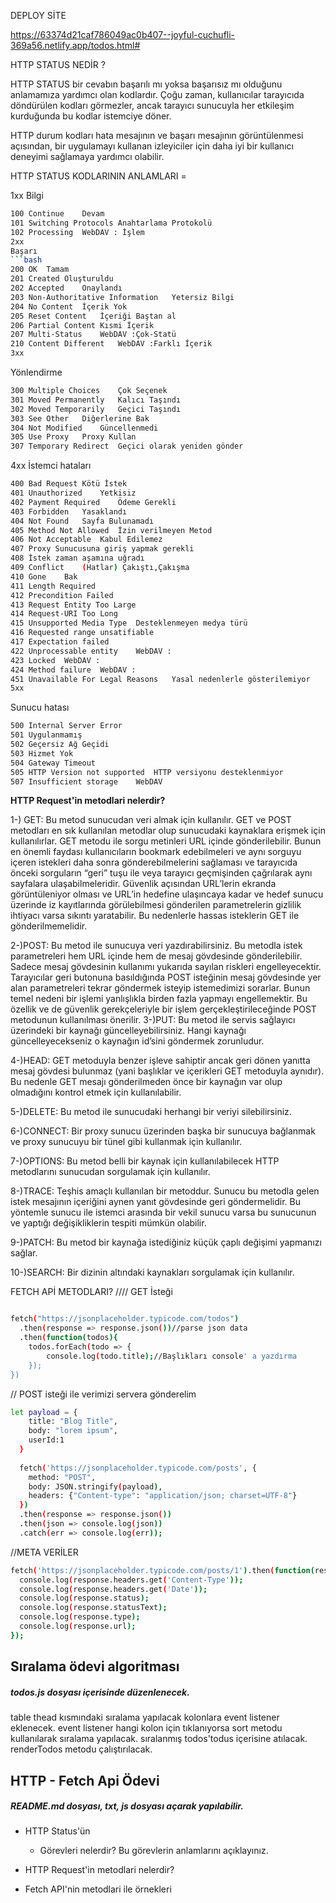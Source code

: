 DEPLOY SİTE

https://63374d21caf786049ac0b407--joyful-cuchufli-369a56.netlify.app/todos.html#

HTTP STATUS NEDİR ?

HTTP STATUS  bir cevabın başarılı mı yoksa başarısız mı olduğunu anlamamıza yardımcı olan kodlardır. Çoğu zaman, kullanıcılar tarayıcıda döndürülen kodları görmezler, ancak tarayıcı sunucuyla her etkileşim kurduğunda bu kodlar istemciye döner.

HTTP durum kodları hata mesajının ve başarı mesajının görüntülenmesi açısından, bir uygulamayı kullanan izleyiciler için daha iyi bir kullanıcı deneyimi sağlamaya yardımcı olabilir.



HTTP STATUS KODLARININ ANLAMLARI  =

1xx	
Bilgi
```bash
100	Continue	Devam
101	Switching Protocols	Anahtarlama Protokolü
102	Processing	WebDAV : İşlem
2xx	
Başarı
```bash
200	OK	Tamam
201	Created	Oluşturuldu
202	Accepted	Onaylandı
203	Non-Authoritative Information	Yetersiz Bilgi
204	No Content	İçerik Yok
205	Reset Content	İçeriği Baştan al
206	Partial Content	Kısmi İçerik
207	Multi-Status	WebDAV :Çok-Statü
210	Content Different	WebDAV :Farklı İçerik
3xx	
```

Yönlendirme
```bash
300	Multiple Choices	Çok Seçenek
301	Moved Permanently	Kalıcı Taşındı
302	Moved Temporarily	Geçici Taşındı
303	See Other	Diğerlerine Bak
304	Not Modified	Güncellenmedi
305	Use Proxy	Proxy Kullan
307	Temporary Redirect	Geçici olarak yeniden gönder
```
4xx	İstemci hataları
```bash
400	Bad Request	Kötü İstek
401	Unauthorized	Yetkisiz
402	Payment Required	Ödeme Gerekli
403	Forbidden	Yasaklandı
404	Not Found	Sayfa Bulunamadı
405	Method Not Allowed	İzin verilmeyen Metod
406	Not Acceptable	Kabul Edilemez
407	Proxy Sunucusuna giriş yapmak gerekli	
408	İstek zaman aşamına uğradı	
409	Conflict	(Hatlar) Çakıştı,Çakışma
410	Gone	Bak
411	Length Required	
412	Precondition Failed	
413	Request Entity Too Large	
414	Request-URI Too Long	
415	Unsupported Media Type	Desteklenmeyen medya türü
416	Requested range unsatifiable	
417	Expectation failed	
422	Unprocessable entity	WebDAV :
423	Locked	WebDAV :
424	Method failure	WebDAV :
451	Unavailable For Legal Reasons	Yasal nedenlerle gösterilemiyor
5xx	
```
Sunucu hatası
```bash
500	Internal Server Error	
501	Uygulanmamış	
502	Geçersiz Ağ Geçidi	
503	Hizmet Yok	
504	Gateway Timeout	
505	HTTP Version not supported	HTTP versiyonu desteklenmiyor
507	Insufficient storage	WebDAV 
```
 <b>HTTP Request'in metodlari  nelerdir?</b>
 
 1-) GET: Bu metod sunucudan veri almak için kullanılır. GET ve POST metodları en sık kullanılan metodlar olup sunucudaki kaynaklara erişmek için kullanılırlar.
 GET metodu ile sorgu metinleri URL içinde gönderilebilir. Bunun en önemli faydası kullanıcıların bookmark edebilmeleri ve aynı sorguyu içeren istekleri daha sonra gönderebilmelerini sağlaması ve tarayıcıda önceki sorguların “geri” tuşu ile veya tarayıcı geçmişinden çağrılarak aynı sayfalara ulaşabilmeleridir. Güvenlik açısından URL’lerin ekranda görüntüleniyor olması ve URL’in hedefine ulaşıncaya kadar ve hedef sunucu üzerinde iz kayıtlarında görülebilmesi gönderilen parametrelerin gizlilik ihtiyacı varsa sıkıntı yaratabilir. Bu nedenlerle hassas isteklerin GET ile gönderilmemelidir.

2-)POST: Bu metod ile sunucuya veri yazdırabilirsiniz. Bu metodla istek parametreleri hem URL içinde hem de mesaj gövdesinde gönderilebilir. Sadece mesaj gövdesinin kullanımı yukarıda sayılan riskleri engelleyecektir. Tarayıcılar geri butonuna basıldığında POST isteğinin mesaj gövdesinde yer alan parametreleri tekrar göndermek isteyip istemedimizi sorarlar. Bunun temel nedeni bir işlemi yanlışlıkla birden fazla yapmayı engellemektir. Bu özellik ve de güvenlik gerekçeleriyle bir işlem gerçekleştirileceğinde POST metodunun kullanılması önerilir.
3-)PUT: Bu metod ile servis sağlayıcı üzerindeki bir kaynağı güncelleyebilirsiniz. Hangi kaynağı güncelleyecekseniz o kaynağın id’sini göndermek zorunludur.

4-)HEAD: GET metoduyla benzer işleve sahiptir ancak geri dönen yanıtta mesaj gövdesi bulunmaz (yani başlıklar ve içerikleri GET metoduyla aynıdır). Bu nedenle GET mesajı gönderilmeden önce bir kaynağın var olup olmadığını kontrol etmek için kullanılabilir.

5-)DELETE: Bu metod ile sunucudaki herhangi bir veriyi silebilirsiniz.

6-)CONNECT: Bir proxy sunucu üzerinden başka bir sunucuya bağlanmak ve proxy sunucuyu bir tünel gibi kullanmak için kullanılır.

7-)OPTIONS: Bu metod belli bir kaynak için kullanılabilecek HTTP metodlarını sunucudan sorgulamak için kullanılır.

8-)TRACE: Teşhis amaçlı kullanılan bir metoddur. Sunucu bu metodla gelen istek mesajının içeriğini aynen yanıt gövdesinde geri göndermelidir. Bu yöntemle sunucu ile istemci arasında bir vekil sunucu varsa bu sunucunun ve yaptığı değişikliklerin tespiti mümkün olabilir.

9-)PATCH: Bu metod bir kaynağa istediğiniz küçük çaplı değişimi yapmanızı sağlar.

10-)SEARCH: Bir dizinin altındaki kaynakları sorgulamak için kullanılır.



FETCH APİ METODLARI?
//// GET İsteği
```bash

fetch("https://jsonplaceholder.typicode.com/todos")
  .then(response => response.json())//parse json data
  .then(function(todos){
    todos.forEach(todo => {
        console.log(todo.title);//Başlıkları console' a yazdırma
    });
})
```


// POST isteği ile verimizi servera gönderelim  
```bash
let payload = {
    title: "Blog Title",
    body: "lorem ipsum", 
    userId:1
  }
  
  fetch('https://jsonplaceholder.typicode.com/posts', {
    method: "POST",
    body: JSON.stringify(payload),
    headers: {"Content-type": "application/json; charset=UTF-8"}
  })
  .then(response => response.json()) 
  .then(json => console.log(json))
  .catch(err => console.log(err));
  ```
  
  //META VERİLER
  ```bash
fetch('https://jsonplaceholder.typicode.com/posts/1').then(function(response) {  
    console.log(response.headers.get('Content-Type'));  
    console.log(response.headers.get('Date'));
    console.log(response.status);  
    console.log(response.statusText);  
    console.log(response.type);  
    console.log(response.url);  
});
   ```


 ## Sıralama ödevi algoritması
##### todos.js dosyası içerisinde düzenlenecek.
table thead kısmındaki sıralama yapılacak kolonlara event listener eklenecek.
event listener hangi kolon için tıklanıyorsa sort metodu kullanılarak sıralama yapılacak.
sıralanmış todos'todus içerisine atılacak.
renderTodos metodu çalıştırılacak.


## HTTP - Fetch Api Ödevi

##### README.md dosyası, txt, js dosyası açarak yapılabilir.

* HTTP Status'ün 
  * Görevleri nelerdir? Bu görevlerin anlamlarını açıklayınız.
   
* HTTP Request'in metodlari  nelerdir? 
  
*  Fetch API'nin metodlari ile örnekleri

